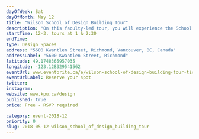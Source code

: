 ```yaml
---
dayOfWeek: Sat
dayOfMonth: May 12
title: "Wilson School of Design Building Tour"
description: "On this faculty-led tour, you will experience the School’s exterior glass curtain wall which produces a breathable and comfortable environment for the students within, as it regulates levels of air, light, and temperature. The innovative, wooden interior structure conveys an inviting atmosphere while incorporating sustainable, renewable design and a carbon footprint reduction. The second-floor “porch” juts out of the building and contains a student lounge with access to an outdoor terrace for enjoying Richmond’s moderate climate. The event box, on the fifth floor, takes advantage of views to the mountains and the Pacific Ocean. Come see what the centre for design innovation and leadership looks like.<br> https://www.facebook.com/events/2094229650821207/"
startTime: 12-3, tours at 1 & 2:30
endTime: 
type: Design Spaces
address: "5600 Kwantlen Street, Richmond, Vancouver, BC, Canada"
addressLabel: "5600 Kwantlen Street, Richmond"
latitude: 49.1748365957035
longitude: -123.128329541562
eventUrl: www.eventbrite.ca/e/wilson-school-of-design-building-tour-tickets-45121642046​
eventUrlLabel: Reserve your spot
twitter: 
instagram: 
website: www.kpu.ca/design
published: true
price: Free - RSVP required

category: event-2018-12
priority: 0
slug: 2018-05-12-wilson_school_of_design_building_tour
---
```

